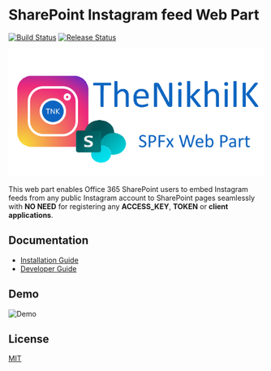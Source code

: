# SharePoint Instagram feed Web Part

[![Build Status](https://dev.azure.com/TheNikhilK/TheNikhilK/_apis/build/status/SharePoint%20Instagram%20Web%20Part?branchName=master)](https://dev.azure.com/TheNikhilK/TheNikhilK/_build/latest?definitionId=3&branchName=master) [![Release Status](https://vsrm.dev.azure.com/TheNikhilK/_apis/public/Release/badge/bb0a4e04-afca-4551-8acd-9a8a4ee21621/3/3)](https://vsrm.dev.azure.com/TheNikhilK/_apis/public/Release/badge/bb0a4e04-afca-4551-8acd-9a8a4ee21621/3/3)

![Logo](documentation/assets/tnk-sp-ig-feed.png "Logo")

This web part enables Office 365 SharePoint users to embed Instagram feeds from any public Instagram account to SharePoint pages seamlessly with **NO NEED** for registering any **ACCESS_KEY**, **TOKEN** or **client applications**.

## Documentation

- [Installation Guide](documentation/installation-guide.md "Installation Guide")
- [Developer Guide](documentation/developer-guide.md "Developer Guide")

## Demo

![Demo](documentation/assets/demo.gif "Demo")

## License

[MIT](LICENSE)
